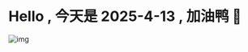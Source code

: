 
# Hello , 今天是 2025-4-13 , 加油鸭 🤭

![img](https://v1.jinrishici.com/all.svg?font-size=18&spacing=4)

